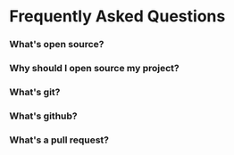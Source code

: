 # Frequently Asked Questions

<!--toc-->

### What's open source?

### Why should I open source my project?

### What's git?

### What's github?

### What's a pull request?
